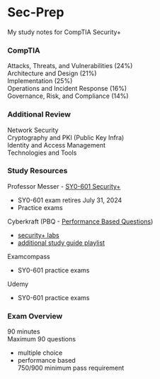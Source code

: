 # Sec-Prep
My study notes for CompTIA Security+

### CompTIA
Attacks, Threats, and Vulnerabilities (24%)  
Architecture and Design (21%)  
Implementation (25%)  
Operations and Incident Response (16%)  
Governance, Risk, and Compliance (14%)  

### Additional Review 
Network Security  
Cryptography and PKI (Public Key Infra)  
Identity and Access Management  
Technologies and Tools  

### Study Resources

Professor Messer - [SY0-601 Security+](https://www.youtube.com/watch?v=9NE33fpQuw8&list=PLG49S3nxzAnkL2ulFS3132mOVKuzzBxA8)  
* SY0-601 exam retires July 31, 2024    
* Practice exams  

Cyberkraft (PBQ - [Performance Based Questions](https://www.youtube.com/watch?v=Fb7RQ7-ccCo))  
* [security+ labs](https://www.youtube.com/watch?v=s5g6NDcTTEY&list=PLUkY1OVVHzVmJ4gdsRSYLe1RG-79GYdix)    
* [additional study guide playlist](https://www.youtube.com/watch?v=1AM0kdFwSSY&list=PLUkY1OVVHzVnuWUNutdxWZoSJ3cdP8fcJ)  

Examcompass  
* SY0-601 practice exams  

Udemy  
* SY0-601 practice exams

### Exam Overview

90 minutes  
Maximum 90 questions  
* multiple choice  
* performance based    
750/900 minimum pass requirement   